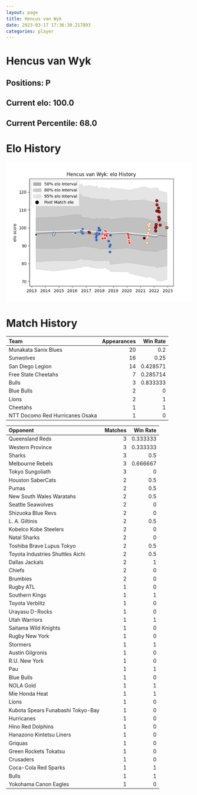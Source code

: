 ```yaml
---  
layout: page  
title: Hencus van Wyk  
date: 2023-03-17 17:36:30.217893  
categories: player  
---
```

# Hencus van Wyk

## Positions: P

## Current elo: 100.0

## Current Percentile: 68.0

# Elo History


![elo history](history_HencusvanWyk.png)
# Match History


| Team                            |   Appearances |   Win Rate |
|:--------------------------------|--------------:|-----------:|
| Munakata Sanix Blues            |            20 |   0.2      |
| Sunwolves                       |            16 |   0.25     |
| San Diego Legion                |            14 |   0.428571 |
| Free State Cheetahs             |             7 |   0.285714 |
| Bulls                           |             3 |   0.833333 |
| Blue Bulls                      |             2 |   0        |
| Lions                           |             2 |   1        |
| Cheetahs                        |             1 |   1        |
| NTT Docomo Red Hurricanes Osaka |             1 |   0        |

| Opponent                          |   Matches |   Win Rate |
|:----------------------------------|----------:|-----------:|
| Queensland Reds                   |         3 |   0.333333 |
| Western Province                  |         3 |   0.333333 |
| Sharks                            |         3 |   0.5      |
| Melbourne Rebels                  |         3 |   0.666667 |
| Tokyo Sungoliath                  |         3 |   0        |
| Houston SaberCats                 |         2 |   0.5      |
| Pumas                             |         2 |   0.5      |
| New South Wales Waratahs          |         2 |   0.5      |
| Seattle Seawolves                 |         2 |   0        |
| Shizuoka Blue Revs                |         2 |   0        |
| L. A. Giltinis                    |         2 |   0.5      |
| Kobelco Kobe Steelers             |         2 |   0        |
| Natal Sharks                      |         2 |   0        |
| Toshiba Brave Lupus Tokyo         |         2 |   0.5      |
| Toyota Industries Shuttles Aichi  |         2 |   0.5      |
| Dallas Jackals                    |         2 |   1        |
| Chiefs                            |         2 |   0        |
| Brumbies                          |         2 |   0        |
| Rugby ATL                         |         1 |   0        |
| Southern Kings                    |         1 |   1        |
| Toyota Verblitz                   |         1 |   0        |
| Urayasu D-Rocks                   |         1 |   0        |
| Utah Warriors                     |         1 |   1        |
| Saitama Wild Knights              |         1 |   0        |
| Rugby New York                    |         1 |   0        |
| Stormers                          |         1 |   1        |
| Austin Gilgronis                  |         1 |   0        |
| R.U. New York                     |         1 |   0        |
| Pau                               |         1 |   1        |
| Blue Bulls                        |         1 |   0        |
| NOLA Gold                         |         1 |   1        |
| Mie Honda Heat                    |         1 |   1        |
| Lions                             |         1 |   0        |
| Kubota Spears Funabashi Tokyo-Bay |         1 |   0        |
| Hurricanes                        |         1 |   0        |
| Hino Red Dolphins                 |         1 |   0        |
| Hanazono Kintetsu Liners          |         1 |   0        |
| Griquas                           |         1 |   0        |
| Green Rockets Tokatsu             |         1 |   0        |
| Crusaders                         |         1 |   0        |
| Coca-Cola Red Sparks              |         1 |   1        |
| Bulls                             |         1 |   1        |
| Yokohama Canon Eagles             |         1 |   0        |